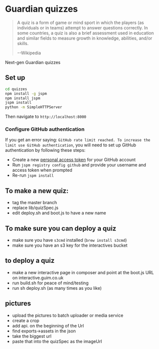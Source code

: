 # Guardian quizzes

> A quiz is a form of game or mind sport in which the players (as individuals or in teams) attempt to answer questions correctly. In some countries, a quiz is also a brief assessment used in education and similar fields to measure growth in knowledge, abilities, and/or skills.
>
> --Wikipedia

Next-gen Guardian quizzes

## Set up

```sh
cd quizzes
npm install -g jspm
npm install jspm
jspm install
python -m SimpleHTTPServer
```
Then navigate to `http://localhost:8000`

### Configure GitHub authentication
If you get an error saying: `GitHub rate limit reached. To increase the limit use GitHub authentication`, you will need to set up GitHub authentication by following these steps:

- Create a new [personal access token](https://github.com/settings/applications#personal-access-tokens) for your GitHub account
- Run `jspm registry config github` and provide your username and access token when prompted
- Re-run `jspm install`

## To make a new quiz:
* tag the master branch
* replace lib/quizSpec.js
* edit deploy.sh and boot.js to have a new name

## To make sure you can deploy a quiz
* make sure you have `s3cmd` installed (`brew install s3cmd`)
* make sure you have an s3 key for the interactives bucket

## to deploy a quiz
* make a new interactive page in composer and point at the boot.js URL on interactive.guim.co.uk
* run build.sh for peace of mind/testing
* run sh deploy.sh (as many times as you like)

## pictures
* upload the pictures to batch uploader or media service
* create a crop
* add api. on the beginning of the Url
* find exports->assets in the json
* take the biggest url
* paste that into the quizSpec as the imageUrl
